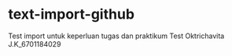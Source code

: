 # text-import-github
Test import untuk keperluan tugas dan praktikum
Test Oktrichavita J.K_6701184029
